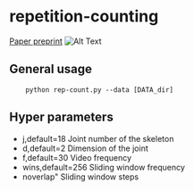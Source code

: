 # repetition-counting
[Paper preprint](https://arxiv.org/submit/3795435/view)
![Alt Text](./video.gif)

## General usage
        python rep-count.py --data [DATA_dir] 


## Hyper parameters

- j,default=18
    Joint number of the skeleton
- d,default=2
    Dimension of the joint
- f,default=30
    Video frequency
- wins,default=256
    Sliding window frequency
- noverlap"
    Sliding window steps
        
